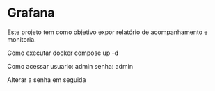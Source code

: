 # Grafana
Este projeto tem como objetivo expor relatório de acompanhamento e monitoria.


Como executar
docker compose up -d

Como acessar
usuario: admin
senha: admin 

Alterar a senha em seguida
